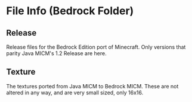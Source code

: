 # File Info (Bedrock Folder)
## Release
Release files for the Bedrock Edition port of Minecraft. Only versions that parity Java MICM's 1.2 Release are here. 
## Texture
The textures ported from Java MICM to Bedrock MICM. These are not altered in any way, and are very small sized, only 16x16.

